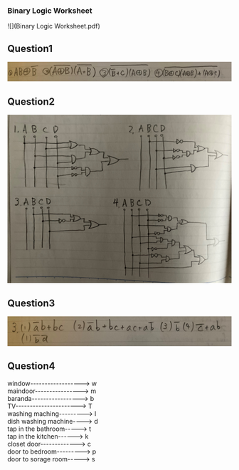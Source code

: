 ### Binary Logic Worksheet

![](Binary Logic Worksheet.pdf)

## Question1

![](BinaryLogicWorksheet_question1&3_2.jpg)

## Question2

![](BinaryLogicWorksheet_question2.jpg)

## Question3

![](BinaryLogicWorksheet_question1&3.jpg)

## Question4

window------------------> w  
maindoor----------------> m  
baranda-----------------> b  
TV----------------------> T  
washing maching---------> l  
dish washing machine----> d  
tap in the bathroom-----> t  
tap in the kitchen------> k  
closet door-------------> c  
door to bedroom---------> p  
door to sorage room-----> s  
